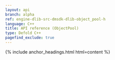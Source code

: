 ```yaml
---
layout: api
branch: alpha
ref: engine-dlib-src-dmsdk-dlib-object_pool-h
language: C++
title: API reference (ObjectPool)
type: Defold C++
pagefind_exclude: true
---
```

{% include anchor_headings.html html=content %}
